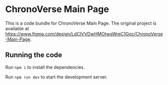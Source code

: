 
  # ChronoVerse Main Page

  This is a code bundle for ChronoVerse Main Page. The original project is available at https://www.figma.com/design/LdCIVVDwHMOtwsWreC1Goc/ChronoVerse-Main-Page.

  ## Running the code

  Run `npm i` to install the dependencies.

  Run `npm run dev` to start the development server.
  